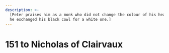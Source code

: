 ```yaml
---
description: >-
  [Peter praises him as a monk who did not change the colour of his heart when
  he exchanged his black cowl for a white one.]
---
```


# 151 to Nicholas of Clairvaux

